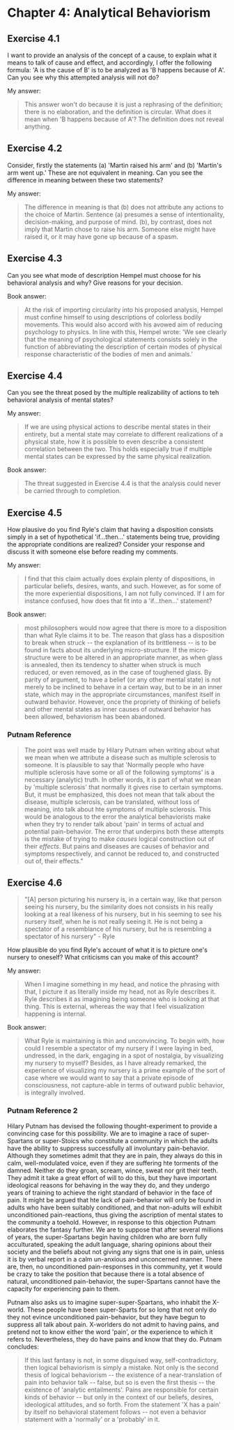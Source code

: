 # Chapter 4: Analytical Behaviorism

## Exercise 4.1

I want to provide an analysis of the concept of a cause, to explain what it means to talk of cause and effect, and accordingly, I offer the following formula: 'A is the cause of B' is to be analyzed as 'B happens because of A'. Can you see why this attempted analysis will not do?

My answer:

> This answer won't do because it is just a rephrasing of the definition; there is no elaboration, and the definition is circular. What does it mean when 'B happens because of A'? The definition does not reveal anything.

## Exercise 4.2

Consider, firstly the statements (a) 'Martin raised his arm' and (b) 'Martin's arm went up.' These are not equivalent in meaning. Can you see the difference in meaning between these two statements?

My answer:

> The difference in meaning is that (b) does not attribute any actions to the choice of Martin. Sentence (a) presumes a sense of intentionality, decision-making, and purpose of mind. (b), by contrast, does not imply that Martin chose to raise his arm. Someone else might have raised it, or it may have gone up because of a spasm.

## Exercise 4.3

Can you see what mode of description Hempel must choose for his behavioral analysis and why? Give reasons for your decision.

Book answer:

> At the risk of importing circularity into his proposed analysis, Hempel must confine himself to using descriptions of colorless bodily movements. This would also accord with his avowed aim of reducing psychology to physics. In line with this, Hempel wrote: 'We see clearly that the meaning of psychological statements consists solely in the function of abbreviating the description of certain modes of physical response characteristic of the bodies of men and animals.'

## Exercise 4.4

Can you see the threat posed by the multiple realizability of actions to teh behavioral analysis of mental states?

My answer:

> If we are using physical actions to describe mental states in their entirety, but a mental state may correlate to different realizations of a physical state, how it is possible to even describe a consistent correlation between the two. This holds especially true if multiple mental states can be expressed by the same physical realization.

Book answer:

> The threat suggested in Exercise 4.4 is that the analysis could never be carried through to completion.

## Exercise 4.5

How plausive do you find Ryle's claim that having a disposition consists simply in a set of hypothetical 'if...then...' statements being true, providing the appropriate conditions are realized? Consider your response and discuss it with someone else before reading my comments.

My answer:

> I find that this claim actually does explain plenty of dispositions, in particular beliefs, desires, wants, and such. However, as for some of the more experiential dispositions, I am not fully convinced. If I am for instance confused, how does that fit into a 'if...then...' statement?

Book answer:

> most philosophers would now agree that there is more to a disposition than what Ryle claims it to be. The reason that glass has a disposition to break when struck -- the explanation of its brittleness -- is to be found in facts about its underlying micro-structure. If the micro-structure were to be altered in an appropriate manner, as when glass is annealed, then its tendency to shatter when struck is much reduced, or even removed, as in the case of toughened glass. By parity of argument, to have a belief (or any other mental state) is not merely to be inclined to behave in a certain way, but to be in an inner state, which may in the appropriate circumstances, manifest itself in outward behavior. However, once the propriety of thinking of beliefs and other mental states as inner causes of outward behavior has been allowed, behaviorism has been abandoned.

### Putnam Reference

> The point was well made by Hilary Putnam when writing about what we mean when we attribute a disease such as multiple sclerosis to someone. It is plausible to say that 'Normally people who have multiple sclerosis have some or all of the following symptoms' is a necessary (analytic) truth. In other words, it is part of what we mean by 'multiple sclerosis' that normally it gives rise to certain symptoms. But, it must be emphasized, this does not mean that talk about the disease, multiple sclerosis, can be translated, without loss of meaning, into talk about hte symptoms of multiple sclerosis. This would be analogous to the error the analytical behaviorists make when they try to render talk about 'pain' in terms of actual and potential pain-behavior. The error that underpins both these attempts is the mistake of trying to make *causes* logical construction out of their *effects*. But pains and diseases are causes of behavior and symptoms respectively, and cannot be reduced to, and constructed out of, their effects."

## Exercise 4.6

> "[A] person picturing his nursery is, in a certain way, like that person seeing his nursery, bu the similarity does not consists in his really looking at a real likeness of his nursery, but in his seeming to see his nursery itself, when he is not really seeing it. He is not being a spectator of a resemblance of his nursery, but he is resembling a spectator of his nursery" - Ryle

How plausible do you find Ryle's account of what it is to picture one's nursery to oneself? What criticisms can you make of this account?

My answer:

> When I imagine something in my head, and notice the phrasing with that, I picture it as literally inside my head, not as Ryle describes it. Ryle describes it as imagining being someone who is looking at that thing. This is external, whereas the way that I feel visualization happening is internal.

Book answer:

> What Ryle is maintaining is thin and unconvincing. To begin with, how could I resemble a spectator of my nursery if I were laying in bed, undressed, in the dark, engaging in a spot of nostalgia, by visualizing my nursery to myself? Besides, as I have already remarked, the experience of visualizing my nursery is a prime example of the sort of case where we would want to say that a private episode of consciousness, not capture-able in terms of outward public behavior, is integrally involved.

### Putnam Reference 2

Hilary Putnam has devised the following thought-experiment to provide a convincing case for this possibility. We are to imagine a race of super-Spartans or super-Stoics who constitute a community in which the adults have the ability to suppress successfully all involuntary pain-behavior. Although they sometimes admit that they are in pain, they always do this in calm, well-modulated voice, even if they are suffering hte torments of the damned. Neither do they groan, scream, wince, sweat nor grit their teeth. They admit it take a great effort of will to do this, but they have important ideological reasons for behaving in the way they do, and they undergo years of training to achieve the right standard of behavior in the face of pain. It might be argued that hte lack of pain-behavior will only be found in adults who have been suitably conditioned, and that non-adults will exhibit unconditioned pain-reactions, thus giving the ascription of mental states to the community a toehold. However, in response to this objection Putnam elaborates the fantasy further. We are to suppose that after several millions of years, the super-Spartans begin having children who are born fully acculturated, speaking the adult language, sharing opinions about their society and the beliefs about not giving any signs that one is in pain, unless it is by verbal report in a calm un-anxious and unconcerned manner. There are, then, no unconditioned pain-responses in this community, yet it would be crazy to take the position that because there is a total absence of natural, unconditioned pain-behavior, the super-Spartans cannot have the capacity for experiencing pain to them.

Putnam also asks us to imagine super-super-Spartans, who inhabit the X-world. These people have been super-Sparts for so long that not only do they not evince unconditioned pain-behavior, but they have begun to suppress all talk about pain. X-worlders do not admit to having pains, and pretend not to know either the word 'pain', or the experience to which it refers to. Nevertheless, they do have pains and know that they do. Putnam concludes:

> If this last fantasy is not, in some disguised way, self-contradictory, then logical behaviorism is simply a mistake. Not only is the second thesis of logical behaviorism -- the existence of a near-translation of pain into behavior talk -- false, but so is even the first thesis -- the existence of 'analytic entailments'. Pains are responsible for certain kinds of behavior -- but only in the context of our beliefs, desires, ideological attitudes, and so forth. From the statement 'X has a pain' by itself no behavioral statement follows -- not even a behavior statement with a 'normally' or a 'probably' in it.
